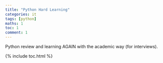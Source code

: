 ```yaml
---
title: "Python Hard Learning"
categories: it
tags: [python]
maths: 1
toc: 1
comment: 1
---
```


Python review and learning AGAIN with the academic way (for interviews).

{% include toc.html %}

